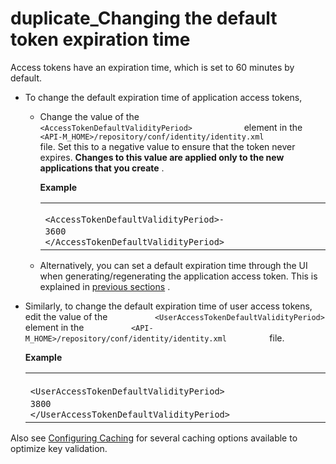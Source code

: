 # duplicate\_Changing the default token expiration time

Access tokens have an expiration time, which is set to 60 minutes by default.

-   To change the default expiration time of application access tokens,
    -   Change the value of the `             <AccessTokenDefaultValidityPeriod>            ` element in the `             <API-M_HOME>/repository/conf/identity/identity.xml            ` file. Set this to a negative value to ensure that the token never expires. **Changes to this value are applied only to the new applications that you create** .

        **Example**

        <table>
        <colgroup>
        <col width="100%" />
        </colgroup>
        <tbody>
        <tr class="odd">
        <td><div class="container" title="Hint: double-click to select code">
        <div class="line number1 index0 alt2">
        <code class="java plain">                     &lt;AccessTokenDefaultValidityPeriod&gt;-                    </code> <code class="java value">                     3600                    </code> <code class="java plain">                     &lt;/AccessTokenDefaultValidityPeriod&gt;                    </code>
        </div>
        </div></td>
        </tr>
        </tbody>
        </table>

    -   Alternatively, you can set a default expiration time through the UI when generating/regenerating the application access token.
        This is explained in [previous sections](https://docs.wso2.com/display/SHAN/Am300Working+with+Access+Tokens#Am300WorkingwithAccessTokens-valid) .

-   Similarly, to change the default expiration time of user access tokens, edit the value of the `           <UserAccessTokenDefaultValidityPeriod>          ` element in the `           <API-M_HOME>/repository/conf/identity/identity.xml          ` file.

    **Example**

    <table>
    <colgroup>
    <col width="100%" />
    </colgroup>
    <tbody>
    <tr class="odd">
    <td><div class="container" title="Hint: double-click to select code">
    <div class="line number1 index0 alt2">
    <code class="java plain">                   &lt;UserAccessTokenDefaultValidityPeriod&gt;                  </code> <code class="java value">                   3800                  </code> <code class="java plain">                   &lt;/UserAccessTokenDefaultValidityPeriod&gt;                  </code>
    </div>
    </div></td>
    </tr>
    </tbody>
    </table>

Also see [Configuring Caching](https://docs.wso2.com/display/AM300/Configuring+Caching) for several caching options available to optimize key validation.
